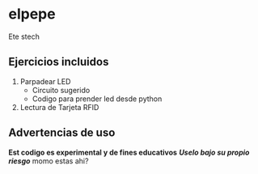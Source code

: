 # elpepe
Ete stech

## Ejercicios incluidos
1. Parpadear LED
    * Circuito sugerido
    * Codigo para prender led desde python
2. Lectura de Tarjeta RFID

## Advertencias de uso
**Est codigo es experimental y de fines educativos** ***Uselo bajo su propio riesgo***
momo estas ahi?